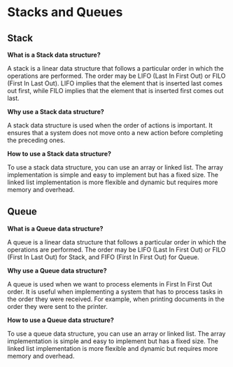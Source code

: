 # Stacks and Queues

## Stack

**What is a Stack data structure?**

A stack is a linear data structure that follows a particular order in which the operations are performed. The order may be LIFO (Last In First Out) or FILO (First In Last Out). LIFO implies that the element that is inserted last comes out first, while FILO implies that the element that is inserted first comes out last.

**Why use a Stack data structure?**

A stack data structure is used when the order of actions is important. It ensures that a system does not move onto a new action before completing the preceding ones.

**How to use a Stack data structure?**

To use a stack data structure, you can use an array or linked list. The array implementation is simple and easy to implement but has a fixed size. The linked list implementation is more flexible and dynamic but requires more memory and overhead.

## Queue

**What is a Queue data structure?**

A queue is a linear data structure that follows a particular order in which the operations are performed. The order may be LIFO (Last In First Out) or FILO (First In Last Out) for Stack, and FIFO (First In First Out) for Queue.

**Why use a Queue data structure?**

A queue is used when we want to process elements in First In First Out order. It is useful when implementing a system that has to process tasks in the order they were received. For example, when printing documents in the order they were sent to the printer.

**How to use a Queue data structure?**

To use a queue data structure, you can use an array or linked list. The array implementation is simple and easy to implement but has a fixed size. The linked list implementation is more flexible and dynamic but requires more memory and overhead.


